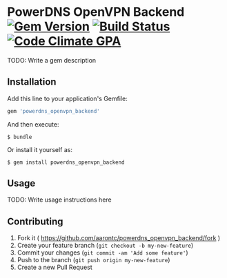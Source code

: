 # PowerDNS OpenVPN Backend [![Gem Version](https://badge.fury.io/rb/powerdns_openvpn_backend.png)](http://badge.fury.io/rb/powerdns_openvpn_backend) [![Build Status](https://travis-ci.org/aarontc/powerdns_openvpn_backend.png?branch=master)](https://travis-ci.org/aarontc/powerdns_openvpn_backend) [![Code Climate GPA](https://codeclimate.com/github/aarontc/powerdns_openvpn_backend.png)](https://codeclimate.com/github/aarontc/powerdns_openvpn_backend)

TODO: Write a gem description

## Installation

Add this line to your application's Gemfile:

```ruby
gem 'powerdns_openvpn_backend'
```

And then execute:

    $ bundle

Or install it yourself as:

    $ gem install powerdns_openvpn_backend

## Usage

TODO: Write usage instructions here

## Contributing

1. Fork it ( https://github.com/aarontc/powerdns_openvpn_backend/fork )
2. Create your feature branch (`git checkout -b my-new-feature`)
3. Commit your changes (`git commit -am 'Add some feature'`)
4. Push to the branch (`git push origin my-new-feature`)
5. Create a new Pull Request
